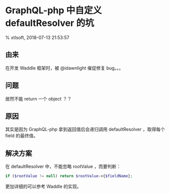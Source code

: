 # GraphQL-php 中自定义 defaultResolver 的坑

% xtlsoft, 2018-07-13 21:53:57

## 由来

在开发 Waddle 框架时，被 @idawnlight 催促修复 bug。。。

## 问题

居然不能 return 一个 object ？？

## 原因

其实是因为 GraphQL-php 拿到返回值后会递归调用 defaultResolver ，取得每个 field 的最终值。

## 解决方案

在 defaultResolver 中，不能忽略 rootValue ，而要判断：

```php
if ($rootValue != null) return $rootValue->{$fieldName};
```

更加详细的可以参考 Waddle 的实现。
